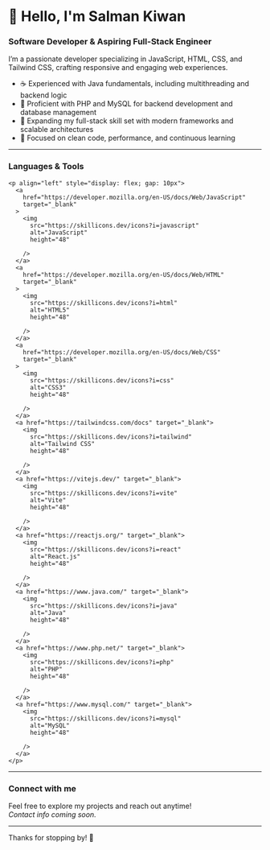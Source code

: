 # 👋 Hello, I'm Salman Kiwan

### Software Developer & Aspiring Full-Stack Engineer

I’m a passionate developer specializing in JavaScript, HTML, CSS, and Tailwind CSS, crafting responsive and engaging web experiences.

- ☕ Experienced with Java fundamentals, including multithreading and backend logic  
- 🐘 Proficient with PHP and MySQL for backend development and database management  
- 🚀 Expanding my full-stack skill set with modern frameworks and scalable architectures  
- 🌱 Focused on clean code, performance, and continuous learning  

---

### Languages & Tools
    <p align="left" style="display: flex; gap: 10px">
      <a
        href="https://developer.mozilla.org/en-US/docs/Web/JavaScript"
        target="_blank"
      >
        <img
          src="https://skillicons.dev/icons?i=javascript"
          alt="JavaScript"
          height="48"
          
        />
      </a>
      <a
        href="https://developer.mozilla.org/en-US/docs/Web/HTML"
        target="_blank"
      >
        <img
          src="https://skillicons.dev/icons?i=html"
          alt="HTML5"
          height="48"
          
        />
      </a>
      <a
        href="https://developer.mozilla.org/en-US/docs/Web/CSS"
        target="_blank"
      >
        <img
          src="https://skillicons.dev/icons?i=css"
          alt="CSS3"
          height="48"
          
        />
      </a>
      <a href="https://tailwindcss.com/docs" target="_blank">
        <img
          src="https://skillicons.dev/icons?i=tailwind"
          alt="Tailwind CSS"
          height="48"
          
        />
      </a>
      <a href="https://vitejs.dev/" target="_blank">
        <img
          src="https://skillicons.dev/icons?i=vite"
          alt="Vite"
          height="48"
          
        />
      </a>
      <a href="https://reactjs.org/" target="_blank">
        <img
          src="https://skillicons.dev/icons?i=react"
          alt="React.js"
          height="48"
          
        />
      </a>
      <a href="https://www.java.com/" target="_blank">
        <img
          src="https://skillicons.dev/icons?i=java"
          alt="Java"
          height="48"
          
        />
      </a>
      <a href="https://www.php.net/" target="_blank">
        <img
          src="https://skillicons.dev/icons?i=php"
          alt="PHP"
          height="48"
          
        />
      </a>
      <a href="https://www.mysql.com/" target="_blank">
        <img
          src="https://skillicons.dev/icons?i=mysql"
          alt="MySQL"
          height="48"
          
        />
      </a>
    </p>





---

### Connect with me

Feel free to explore my projects and reach out anytime!  
*Contact info coming soon.*

---

Thanks for stopping by! 🚀

